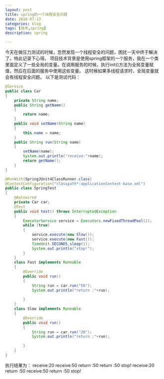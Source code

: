 ```yaml
---
layout: post
title: spring的一个线程安全问题
date: 2016-07-13
categories: blog
tags: [技术,spring]
description: spring

---
```


今天在做压力测试的时候，忽然发现一个线程安全的问题，困扰一天中终于解决了。特此记录下心得。
项目技术背景是使用spring框架的一个服务，我在一个类里面定义了一些全局的变量。在调用服务的时候，执行init()方法为全局变量赋值，然后在后面的服务中使用这些变量。
这时候如果多线程请求时，全局变量就会有线程安全问题。
以下是测试代码：

```java
@Service
public class Car
{
	private String name;
	public String getName()
	{
		return name;
	}
	public void setName(String name)
	{
		this.name = name;
	}
	public String run(String name)
	{
		setName(name);
		System.out.println("receive:"+name);
		return getName();
	}
}
``` 

```java
@RunWith(SpringJUnit4ClassRunner.class)
@ContextConfiguration("classpath*:applicationContext-base.xml")
public class SpringTest
{
	@Autowired
	private Car car;
	@Test
	public void test() throws InterruptedException
	{
		ExecutorService service = Executors.newFixedThreadPool(2);
		while (true)
		{
			service.execute(new Slow());
			service.execute(new Fast());
			TimeUnit.SECONDS.sleep(1);
			System.out.println("stop!");
		}
	}
	class Fast implements Runnable
	{
		@Override
		public void run()
		{
			String run = car.run("50");
			System.out.println("return :"+run);
			
		}
	}
	class Slow implements Runnable
	{
		@Override
		public void run()
		{
			String run = car.run("20");
			System.out.println("return :"+run);
			
		}
	}
}
```
执行结果为：
		receive:20
receive:50
return :50
return :50
stop!
receive:20
return :50
receive:50
return :50
stop!


